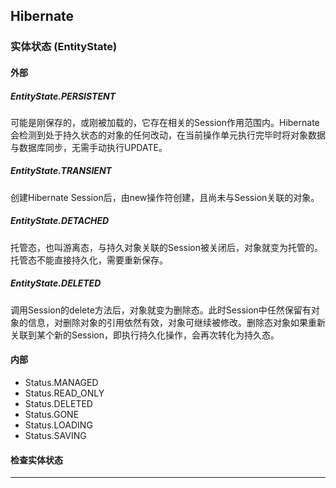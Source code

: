 ## Hibernate

### 实体状态 (EntityState)
#### 外部
##### EntityState.PERSISTENT
可能是刚保存的，或刚被加载的，它存在相关的Session作用范围内。Hibernate会检测到处于持久状态的对象的任何改动，在当前操作单元执行完毕时将对象数据与数据库同步，无需手动执行UPDATE。
##### EntityState.TRANSIENT
创建Hibernate Session后，由new操作符创建，且尚未与Session关联的对象。
##### EntityState.DETACHED
托管态，也叫游离态，与持久对象关联的Session被关闭后，对象就变为托管的。托管态不能直接持久化，需要重新保存。
##### EntityState.DELETED
调用Session的delete方法后，对象就变为删除态。此时Session中任然保留有对象的信息，对删除对象的引用依然有效，对象可继续被修改。删除态对象如果重新关联到某个新的Session，即执行持久化操作，会再次转化为持久态。

#### 内部
* Status.MANAGED
* Status.READ_ONLY
* Status.DELETED
* Status.GONE
* Status.LOADING
* Status.SAVING

#### 检查实体状态

***
